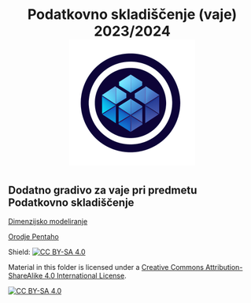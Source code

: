 <h1 align="center">
Podatkovno skladiščenje (vaje) 2023/2024 <br>
<img width="256" height="256" src="./assets/logo_ps_512.png">
</h1>

## Dodatno gradivo za vaje pri predmetu Podatkovno skladiščenje

[Dimenzijsko modeliranje](https://github.com/firefly-cpp/podatkovno-skladiscenje-vaje/blob/main/podrobna-navodila/dimenzijsko-modeliranje.md)

[Orodje Pentaho](https://github.com/firefly-cpp/podatkovno-skladiscenje-vaje/blob/main/podrobna-navodila/Pentaho.md)

Shield: [![CC BY-SA 4.0][cc-by-sa-shield]][cc-by-sa]

Material in this folder is licensed under a
[Creative Commons Attribution-ShareAlike 4.0 International License][cc-by-sa].

[![CC BY-SA 4.0][cc-by-sa-image]][cc-by-sa]

[cc-by-sa]: http://creativecommons.org/licenses/by-sa/4.0/
[cc-by-sa-image]: https://licensebuttons.net/l/by-sa/4.0/88x31.png
[cc-by-sa-shield]: https://img.shields.io/badge/License-CC%20BY--SA%204.0-lightgrey.svg
